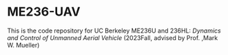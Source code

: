 # ME236-UAV
This is the code repository for UC Berkeley ME236U and 236HL: *Dynamics and Control of Unmanned Aerial Vehicle* (2023Fall, advised by Prof. ,Mark W. Mueller)
